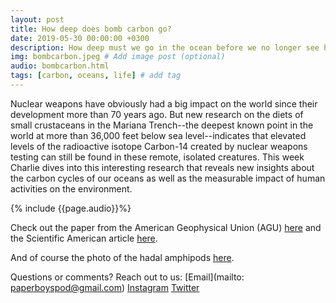 ```yaml
---
layout: post
title: How deep does bomb carbon go?
date: 2019-05-30 00:00:00 +0300
description: How deep must we go in the ocean before we no longer see human traces? # Add post description (shows up as description on social media posts)
img: bombcarbon.jpeg # Add image post (optional)
audio: bombcarbon.html
tags: [carbon, oceans, life] # add tag
---
```


Nuclear weapons have obviously had a big impact on the world since their development more than 70 years ago. But new research on the diets of small crustaceans in the Mariana Trench--the deepest known point in the world at more than 36,000 feet below sea level--indicates that elevated levels of the radioactive isotope Carbon-14 created by nuclear weapons testing can still be found in these remote, isolated creatures. This week Charlie dives into this interesting research that reveals new insights about the carbon cycles of our oceans as well as the measurable impact of human activities on the environment.

{% include {{page.audio}}%}

Check out the paper from the American Geophysical Union (AGU) [here](https://agupubs.onlinelibrary.wiley.com/doi/10.1029/2018GL081514) and the Scientific American article [here](https://www.scientificamerican.com/article/bomb-carbon-has-been-found-in-deep-ocean-creatures/?redirect=1).

And of course the photo of the hadal amphipods [here](https://schmidtocean.org/cruise-log-post/the-deepest-living-animals/).

Questions or comments? Reach out to us: [Email](mailto: paperboyspod@gmail.com) [Instagram](https://www.instagram.com/paperboyspod/) [Twitter](https://twitter.com/PaperBoysPod)

